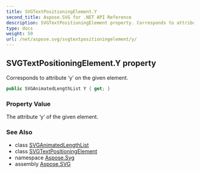 ```yaml
---
title: SVGTextPositioningElement.Y
second_title: Aspose.SVG for .NET API Reference
description: SVGTextPositioningElement property. Corresponds to attribute y on the given element
type: docs
weight: 50
url: /net/aspose.svg/svgtextpositioningelement/y/
---
```

## SVGTextPositioningElement.Y property

Corresponds to attribute ‘y’ on the given element.

```csharp
public SVGAnimatedLengthList Y { get; }
```

### Property Value

The attribute ‘y’ of the given element.

### See Also

* class [SVGAnimatedLengthList](../../../aspose.svg.datatypes/svganimatedlengthlist/)
* class [SVGTextPositioningElement](../)
* namespace [Aspose.Svg](../../svgtextpositioningelement/)
* assembly [Aspose.SVG](../../../)
